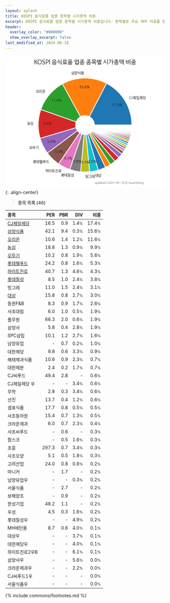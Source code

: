 ```yaml
---
layout: splash
title: KOSPI 음식료품 업종 종목별 시가총액 비중
excerpt: KOSPI 음식료품 업종 종목별 시가총액 비중입니다. 종목별로 주요 재무 지표를 함께 표시합니다.
header:
  overlay_color: "#800000"
  show_overlay_excerpt: false
last_modified_at: 2024-06-18
---
```



![KOSPI 음식료품 업종 종목별 시가총액 비중](/stats/sector/images/kospi_업종_음식료품_종목.png){: .align-center}


> **종목 목록 (46)**<a id="list"></a>

| **종목** | **PER** | **PBR** | **DIV** | **비중** |
| :------- | ------: | ------: | ------: | -------: |
| [CJ제일제당](/097950/) | 16.5 | 0.9 | 1.4<small>%</small> | 17.4<small>%</small> |
| [삼양식품](/003230/) | 42.1 | 9.4 | 0.3<small>%</small> | 15.6<small>%</small> |
| [오리온](/271560/) | 10.6 | 1.4 | 1.2<small>%</small> | 11.6<small>%</small> |
| [농심](/004370/) | 18.8 | 1.3 | 0.9<small>%</small> | 9.9<small>%</small> |
| [오뚜기](/007310/) | 10.2 | 0.8 | 1.9<small>%</small> | 5.6<small>%</small> |
| [롯데웰푸드](/280360/) | 24.2 | 0.8 | 1.6<small>%</small> | 5.3<small>%</small> |
| [하이트진로](/000080/) | 40.7 | 1.3 | 4.6<small>%</small> | 4.3<small>%</small> |
| [롯데칠성](/005300/) | 8.5 | 1.0 | 2.4<small>%</small> | 3.8<small>%</small> |
| 빙그레 | 11.0 | 1.5 | 2.4<small>%</small> | 3.1<small>%</small> |
| [대상](/001680/) | 15.8 | 0.8 | 2.7<small>%</small> | 3.0<small>%</small> |
| 동원F&B | 8.3 | 0.9 | 1.7<small>%</small> | 2.6<small>%</small> |
| 사조대림 | 6.0 | 1.0 | 0.5<small>%</small> | 1.9<small>%</small> |
| 풀무원 | 66.3 | 2.0 | 0.6<small>%</small> | 1.9<small>%</small> |
| 삼양사 | 5.8 | 0.4 | 2.8<small>%</small> | 1.9<small>%</small> |
| SPC삼립 | 10.1 | 1.2 | 2.7<small>%</small> | 1.6<small>%</small> |
| 남양유업 | - | 0.7 | 0.2<small>%</small> | 1.0<small>%</small> |
| 대한제당 | 9.8 | 0.6 | 3.3<small>%</small> | 0.9<small>%</small> |
| 해태제과식품 | 10.6 | 0.9 | 2.3<small>%</small> | 0.7<small>%</small> |
| 대한제분 | 2.4 | 0.2 | 1.7<small>%</small> | 0.7<small>%</small> |
| CJ씨푸드 | 49.4 | 2.8 | - | 0.6<small>%</small> |
| CJ제일제당 우 | - | - | 3.4<small>%</small> | 0.6<small>%</small> |
| 무학 | 2.8 | 0.3 | 3.4<small>%</small> | 0.6<small>%</small> |
| 선진 | 13.7 | 0.4 | 1.2<small>%</small> | 0.6<small>%</small> |
| 샘표식품 | 17.7 | 0.8 | 0.5<small>%</small> | 0.5<small>%</small> |
| 사조동아원 | 15.4 | 0.7 | 1.3<small>%</small> | 0.5<small>%</small> |
| 크라운제과 | 6.0 | 0.7 | 2.3<small>%</small> | 0.4<small>%</small> |
| 사조씨푸드 | - | 0.6 | - | 0.3<small>%</small> |
| 팜스코 | - | 0.5 | 1.6<small>%</small> | 0.3<small>%</small> |
| 조흥 | 297.3 | 0.7 | 3.4<small>%</small> | 0.3<small>%</small> |
| 사조오양 | 5.1 | 0.5 | 1.8<small>%</small> | 0.3<small>%</small> |
| 고려산업 | 24.0 | 0.8 | 0.8<small>%</small> | 0.2<small>%</small> |
| 마니커 | - | 1.7 | - | 0.2<small>%</small> |
| 남양유업우 | - | - | 0.3<small>%</small> | 0.2<small>%</small> |
| 서울식품 | - | 2.7 | - | 0.2<small>%</small> |
| 보해양조 | - | 0.9 | - | 0.2<small>%</small> |
| 한성기업 | 48.2 | 1.1 | - | 0.2<small>%</small> |
| 우성 | 4.5 | 0.3 | 1.6<small>%</small> | 0.2<small>%</small> |
| 롯데칠성우 | - | - | 4.9<small>%</small> | 0.2<small>%</small> |
| MH에탄올 | 8.7 | 0.6 | 4.0<small>%</small> | 0.1<small>%</small> |
| 대상우 | - | - | 3.7<small>%</small> | 0.1<small>%</small> |
| 대한제당우 | - | - | 4.0<small>%</small> | 0.1<small>%</small> |
| 하이트진로2우B | - | - | 6.1<small>%</small> | 0.1<small>%</small> |
| 삼양사우 | - | - | 5.6<small>%</small> | 0.0<small>%</small> |
| 크라운제과우 | - | - | 2.2<small>%</small> | 0.0<small>%</small> |
| CJ씨푸드1우 | - | - | - | 0.0<small>%</small> |
| 서울식품우 | - | - | - | 0.0<small>%</small> |

{% include commons/footnotes.md %}